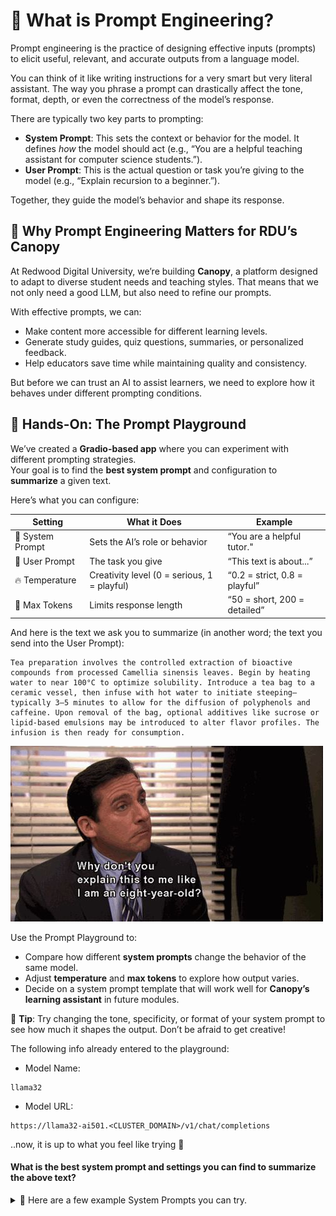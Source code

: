 # 🧠 What is Prompt Engineering?

<div class="terminal-curl"></div>

Prompt engineering is the practice of designing effective inputs (prompts) to elicit useful, relevant, and accurate outputs from a language model.

You can think of it like writing instructions for a very smart but very literal assistant. The way you phrase a prompt can drastically affect the tone, format, depth, or even the correctness of the model’s response.

There are typically two key parts to prompting:

* **System Prompt**: This sets the context or behavior for the model. It defines *how* the model should act (e.g., “You are a helpful teaching assistant for computer science students.”).
* **User Prompt**: This is the actual question or task you’re giving to the model (e.g., “Explain recursion to a beginner.”).

Together, they guide the model’s behavior and shape its response.

## 🎯 Why Prompt Engineering Matters for RDU’s Canopy

At Redwood Digital University, we’re building **Canopy**, a platform designed to adapt to diverse student needs and teaching styles. That means that we not only need a good LLM, but also need to refine our prompts.

With effective prompts, we can:

* Make content more accessible for different learning levels.
* Generate study guides, quiz questions, summaries, or personalized feedback.
* Help educators save time while maintaining quality and consistency.

But before we can trust an AI to assist learners, we need to explore how it behaves under different prompting conditions.


## 🧪 Hands-On: The Prompt Playground

We’ve created a **Gradio-based app** where you can experiment with different prompting strategies.  
Your goal is to find the **best system prompt** and configuration to **summarize** a given text.

Here’s what you can configure:

| Setting          | What it Does                                | Example                       |
| ---------------- | ------------------------------------------- | ----------------------------- |
| 🧾 System Prompt | Sets the AI’s role or behavior              | “You are a helpful tutor."     |
| 💬 User Prompt   | The task you give                           | “This text is about...”        |
| 🔥 Temperature   | Creativity level (0 = serious, 1 = playful) | “0.2 = strict, 0.8 = playful”  |
| 🔢 Max Tokens    | Limits response length                      | “50 = short, 200 = detailed”   |


And here is the text we ask you to summarize (in another word; the text you send into the User Prompt):

```
Tea preparation involves the controlled extraction of bioactive compounds from processed Camellia sinensis leaves. Begin by heating water to near 100°C to optimize solubility. Introduce a tea bag to a ceramic vessel, then infuse with hot water to initiate steeping—typically 3–5 minutes to allow for the diffusion of polyphenols and caffeine. Upon removal of the bag, optional additives like sucrose or lipid-based emulsions may be introduced to alter flavor profiles. The infusion is then ready for consumption.
```

![images/explain-like-8.jpg](images/explain-like-8.jpg)

Use the Prompt Playground to:

* Compare how different **system prompts** change the behavior of the same model.
* Adjust **temperature** and **max tokens** to explore how output varies.
* Decide on a system prompt template that will work well for **Canopy’s learning assistant** in future modules.

📌 **Tip**: Try changing the tone, specificity, or format of your system prompt to see how much it shapes the output. Don’t be afraid to get creative!

The following info already entered to the playground:

- Model Name: 
```
llama32
```
- Model URL: 
```
https://llama32-ai501.<CLUSTER_DOMAIN>/v1/chat/completions
```

..now, it is up to what you feel like trying 🧪  

#### What is the best system prompt and settings you can find to summarize the above text?

<details>
<summary> 📜 Here are a few example System Prompts you can try.</summary>  
<br>

```
Write a short version of this.
```

```
Summarize the text in a few sentences.
```

```
Explain the given text as if I’m a 5-year-old.
```

```
Explain the given text using only emojis.
```

Can you come up with something that explains the text even better without loosing important info?
</details>

<iframe
	src="https://gradio-app-ai501.<CLUSTER_DOMAIN>/prompt-playground"
	frameborder="0"
	width="1600"
	height="800"
	style="border: 1px solid transparent; border-radius: 1px;"
	loading="lazy">
></iframe>
